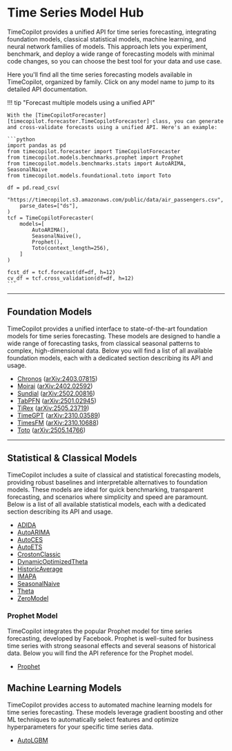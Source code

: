 # Time Series Model Hub


TimeCopilot provides a unified API for time series forecasting, integrating foundation models, classical statistical models, machine learning, and neural network families of models. This approach lets you experiment, benchmark, and deploy a wide range of forecasting models with minimal code changes, so you can choose the best tool for your data and use case.

Here you'll find all the time series forecasting models available in TimeCopilot, organized by family. Click on any model name to jump to its detailed API documentation.

!!! tip "Forecast multiple models using a unified API"

    With the [TimeCopilotForecaster][timecopilot.forecaster.TimeCopilotForecaster] class, you can generate and cross-validate forecasts using a unified API. Here's an example:

    ```python
    import pandas as pd
    from timecopilot.forecaster import TimeCopilotForecaster
    from timecopilot.models.benchmarks.prophet import Prophet
    from timecopilot.models.benchmarks.stats import AutoARIMA, SeasonalNaive
    from timecopilot.models.foundational.toto import Toto

    df = pd.read_csv(
        "https://timecopilot.s3.amazonaws.com/public/data/air_passengers.csv",
        parse_dates=["ds"],
    )
    tcf = TimeCopilotForecaster(
        models=[
            AutoARIMA(),
            SeasonalNaive(),
            Prophet(),
            Toto(context_length=256),
        ]
    )

    fcst_df = tcf.forecast(df=df, h=12)
    cv_df = tcf.cross_validation(df=df, h=12)
    ```

---

## Foundation Models

TimeCopilot provides a unified interface to state-of-the-art foundation models for time series forecasting. These models are designed to handle a wide range of forecasting tasks, from classical seasonal patterns to complex, high-dimensional data. Below you will find a list of all available foundation models, each with a dedicated section describing its API and usage.

- [Chronos](api/models/foundational/models.md#timecopilot.models.foundational.chronos) ([arXiv:2403.07815](https://arxiv.org/abs/2403.07815))
- [Moirai](api/models/foundational/models.md#timecopilot.models.foundational.moirai) ([arXiv:2402.02592](https://arxiv.org/abs/2402.02592))
- [Sundial](api/models/foundational/models.md#timecopilot.models.foundational.sundial) ([arXiv:2502.00816](https://arxiv.org/pdf/2502.00816))
- [TabPFN](api/models/foundational/models.md#timecopilot.models.foundational.tabpfn) ([arXiv:2501.02945](https://arxiv.org/abs/2501.02945))
- [TiRex](api/models/foundational/models.md#timecopilot.models.foundational.tirex) ([arXiv:2505.23719](https://arxiv.org/abs/2505.23719))
- [TimeGPT](api/models/foundational/models.md#timecopilot.models.foundational.timegpt) ([arXiv:2310.03589](https://arxiv.org/abs/2310.03589))
- [TimesFM](api/models/foundational/models.md#timecopilot.models.foundational.timesfm) ([arXiv:2310.10688](https://arxiv.org/abs/2310.10688))
- [Toto](api/models/foundational/models.md#timecopilot.models.foundational.toto) ([arXiv:2505.14766](https://arxiv.org/abs/2505.14766))

---

## Statistical & Classical Models

TimeCopilot includes a suite of classical and statistical forecasting models, providing robust baselines and interpretable alternatives to foundation models. These models are ideal for quick benchmarking, transparent forecasting, and scenarios where simplicity and speed are paramount. Below is a list of all available statistical models, each with a dedicated section describing its API and usage.

- [ADIDA](api/models/benchmarks/stats.md#timecopilot.models.benchmarks.stats.ADIDA)
- [AutoARIMA](api/models/benchmarks/stats.md#timecopilot.models.benchmarks.stats.AutoARIMA)
- [AutoCES](api/models/benchmarks/stats.md#timecopilot.models.benchmarks.stats.AutoCES)
- [AutoETS](api/models/benchmarks/stats.md#timecopilot.models.benchmarks.stats.AutoETS)
- [CrostonClassic](api/models/benchmarks/stats.md#timecopilot.models.benchmarks.stats.CrostonClassic)
- [DynamicOptimizedTheta](api/models/benchmarks/stats.md#timecopilot.models.benchmarks.stats.DynamicOptimizedTheta)
- [HistoricAverage](api/models/benchmarks/stats.md#timecopilot.models.benchmarks.stats.HistoricAverage)
- [IMAPA](api/models/benchmarks/stats.md#timecopilot.models.benchmarks.stats.IMAPA)
- [SeasonalNaive](api/models/benchmarks/stats.md#timecopilot.models.benchmarks.stats.SeasonalNaive)
- [Theta](api/models/benchmarks/stats.md#timecopilot.models.benchmarks.stats.Theta)
- [ZeroModel](api/models/benchmarks/stats.md#timecopilot.models.benchmarks.stats.ZeroModel)


### Prophet Model

TimeCopilot integrates the popular Prophet model for time series forecasting, developed by Facebook. Prophet is well-suited for business time series with strong seasonal effects and several seasons of historical data. Below you will find the API reference for the Prophet model.


- [Prophet](api/models/benchmarks/prophet.md/#timecopilot.models.benchmarks.prophet.Prophet)

## Machine Learning Models

TimeCopilot provides access to automated machine learning models for time series forecasting. These models leverage gradient boosting and other ML techniques to automatically select features and optimize hyperparameters for your specific time series data.

- [AutoLGBM](api/models/benchmarks/ml.md#timecopilot.models.benchmarks.ml.AutoLGBM)
